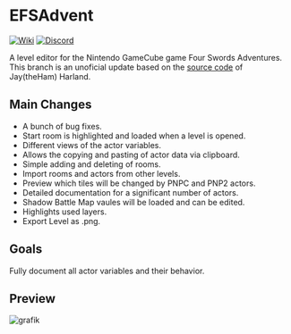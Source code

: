 
# EFSAdvent
[![Wiki](https://img.shields.io/badge/Wiki-Documentation-white)](https://github.com/Venomalia/EFSAdvent/wiki)
[![Discord](https://img.shields.io/badge/Discord-Four_Swords_Plus-blue?logo=Discord&logoColor=fff)](https://discord.gg/G2FhAdf5pR)

A level editor for the Nintendo GameCube game Four Swords Adventures.
This branch is an unoficial update based on the [source code](https://bitbucket.org/jaytheham/efsadvent/src/main/) of Jay(theHam) Harland.

## Main Changes
- A bunch of bug fixes.
- Start room is highlighted and loaded when a level is opened.
- Different views of the actor variables.
- Allows the copying and pasting of actor data via clipboard.
- Simple adding and deleting of rooms.
- Import rooms and actors from other levels.
- Preview which tiles will be changed by PNPC and PNP2 actors.
- Detailed documentation for a significant number of actors.
- Shadow Battle Map vaules will be loaded and can be edited.
- Highlights used layers.
- Export Level as .png.

## Goals
Fully document all actor variables and their behavior.

## Preview
![grafik](https://github.com/user-attachments/assets/b8545f2f-d7f2-4e26-95db-4a959b618be9)
